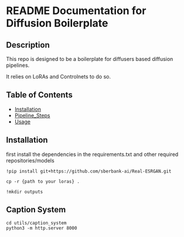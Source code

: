 # README Documentation for Diffusion Boilerplate

## Description

This repo is designed to be a boilerplate for diffusers based diffusion pipelines.

It relies on LoRAs and Controlnets to do so.


## Table of Contents

- [Installation](#installation)
- [Pipeline_Steps](#Pipeline_Steps)
- [Usage](#usage)


## Installation

first install the dependencies in the requirements.txt and other required repositories/models

```
!pip install git+https://github.com/sberbank-ai/Real-ESRGAN.git

cp -r {path to your loras} .

!mkdir outputs

```

## Caption System

```
cd utils/caption_system
python3 -m http.server 8000
```

